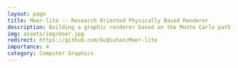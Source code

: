 ```yaml
---
layout: page
title: Moer-lite -- Research Oriented Physically Based Renderer
description: Building a graphic renderer based on the Monte Carlo path tracing framework.
img: assets/img/moer.jpg
redirect: https://github.com/GuQiuhan/Moer-lite
importance: 4
category: Computer Graphics
---
```



